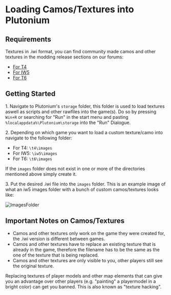 # Loading Camos/Textures into Plutonium

## Requirements

Textures in .iwi format, you can find community made camos and other textures in the modding release sections on our forums:

- [For T4](https://forum.plutonium.pw/category/40/waw-modding-releases-resources)
- [For IW5](https://forum.plutonium.pw/category/27/mw3-modding-releases-resources)
- [For T6](https://forum.plutonium.pw/category/23/bo2-modding-releases-resources)

## Getting Started

1\. Navigate to Plutonium's `storage` folder, this folder is used to load textures aswell as scripts and other rawfiles into the game(s). Do so by pressing `Win+R` or searching for "Run" in the start menu and pasting `%localappdata%\Plutonium\storage` into the "Run" Dialogue.

2\. Depending on which game you want to load a custom texture/camo into navigate to the following folder:

- For T4:  `\t4\images`
- For IW5: `\iw5\images`
- For T6: `\t6\images`

<Alert variant="tip">

If the `images` folder does not exist in one or more of the directories mentioned above simply create it.

</Alert>

3\. Put the desired .iwi file into the `images` folder. This is an example image of what an iw5 images folder with a bunch of custom camos/textures looks like:

![ImagesFolder](/images/docs/modding/loading-textures/mc8ekrR.png)

## Important Notes on Camos/Textures

- Camos and other textures only work on the game they were created for, the .iwi version is different between games.
- Camos and other textures have to replace an existing texture that is already in the game, therefore the filename has to be the same as the one of the texture that is being replaced.
- Camos and other textures are only visible to you, other players still see the original texture.

<Alert variant="danger">

Replacing textures of player models and other map elements that can give you an advantage over other players (e.g. "painting" a playermodel in a bright color) can get you banned. This is also known as "texture hacking".

</Alert>
